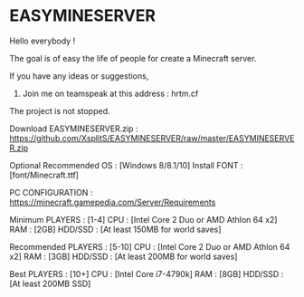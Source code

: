 # EASYMINESERVER

Hello everybody !

The goal is of easy the life of people for create a Minecraft server.

If you have any ideas or suggestions,
1) Join me on teamspeak at this address : hrtm.cf

The project is not stopped.



Download EASYMINESERVER.zip : https://github.com/XsplitS/EASYMINESERVER/raw/master/EASYMINESERVER.zip



Optional
Recommended OS : [Windows 8/8.1/10]
Install FONT : [font/Minecraft.ttf]



PC CONFIGURATION : https://minecraft.gamepedia.com/Server/Requirements

Minimum
PLAYERS : [1-4]
CPU : [Intel Core 2 Duo or AMD Athlon 64 x2]
RAM : [2GB]
HDD/SSD : [At least 150MB for world saves]

Recommended
PLAYERS : [5-10]
CPU : [Intel Core 2 Duo or AMD Athlon 64 x2]
RAM : [3GB]
HDD/SSD : [At least 200MB for world saves]

Best
PLAYERS : [10+]
CPU : [Intel Core i7-4790k]
RAM : [8GB]
HDD/SSD : [At least 200MB SSD]
